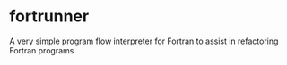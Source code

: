 # fortrunner
A very simple program flow interpreter for Fortran to assist in refactoring Fortran programs
